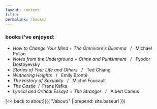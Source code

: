 ```yaml
---
layout: content
title: 
permalink: /books/
---
```


### books i've enjoyed:
* *How to Change Your Mind* + *The Omnivore's Dilemma*  &nbsp; / &nbsp;  Michael Pollan
* *Notes from the Underground* + *Crime and Punishment* &nbsp; / &nbsp; Fyodor Dostoyevsky
* *Stories of Your Life and Others*  &nbsp; / &nbsp;  Ted Chiang
* *Wuthering Heights*  &nbsp; / &nbsp;  Emily Brontë
* *The History of Sexuality*  &nbsp; / &nbsp;  Michel Foucault
* *The Castle*  &nbsp;/&nbsp;  Franz Kafka
* *Lyrical and Critical Essays* + *The Stranger*  &nbsp; / &nbsp;  Albert Camus

[<< back to about]({{ "/about/" | prepend: site.baseurl }})